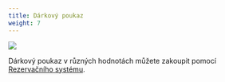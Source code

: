 ```yaml
---
title: Dárkový poukaz
weight: 7
---
```



![](/images/uploads/baner_poukaz_vig.jpg)

Dárkový poukaz v různých hodnotách můžete zakoupit pomocí [Rezervačního systému](https://vigvam.webooker.eu/).
